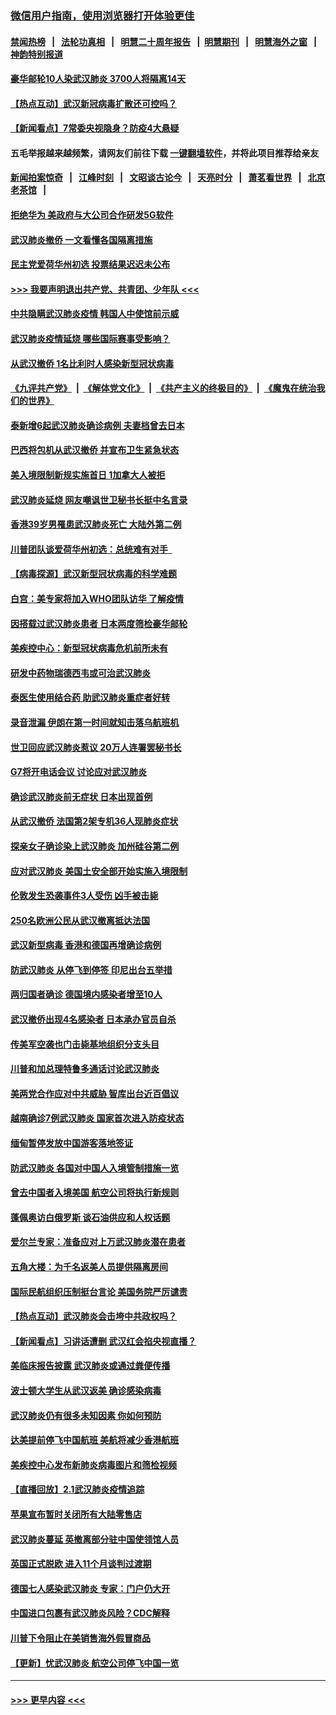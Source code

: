 ### [微信用户指南，使用浏览器打开体验更佳](https://github.com/gfw-breaker/banned-news1/blob/master/indexes/wechat-guide.md?t=0)
#### [禁闻热榜](热点新闻.md?t=0)  &nbsp;&nbsp;|&nbsp;&nbsp; [法轮功真相](https://github.com/gfw-breaker/truth/blob/master/README.md?t=0) &nbsp;&nbsp;|&nbsp;&nbsp; [明慧二十周年报告](https://github.com/gfw-breaker/mh-reports/blob/master/README.md?t=0) &nbsp;&nbsp;|&nbsp;&nbsp;[明慧期刊](https://github.com/gfw-breaker/mh-qikan) &nbsp;&nbsp;|&nbsp;&nbsp; [明慧海外之窗](https://github.com/gfw-breaker/mh-news/blob/master/README.md?t=0) &nbsp;&nbsp;|&nbsp;&nbsp; [神韵特别报道](https://github.com/gfw-breaker/mh-news/blob/master/shenyun.md?t=0)
#### [豪华邮轮10人染武汉肺炎 3700人将隔离14天](../pages/nsc418/n11845543.md?t=02051622) 
#### [【热点互动】武汉新冠病毒扩散还可控吗？](../pages/nsc418/n11844750.md?t=02051622) 
#### [【新闻看点】7常委央视隐身？防疫4大悬疑](../pages/nsc418/n11844611.md?t=02051622) 
#### 五毛举报越来越频繁，请网友们前往下载 [一键翻墙软件](https://github.com/gfw-breaker/ssr-accounts)，并将此项目推荐给亲友
#### [新闻拍案惊奇](https://github.com/gfw-breaker/banned-news1/blob/master/pages/link4.md) &nbsp;&nbsp;|&nbsp;&nbsp; [江峰时刻](https://github.com/gfw-breaker/banned-news1/blob/master/pages/link4.md) &nbsp;&nbsp;|&nbsp;&nbsp; [文昭谈古论今](https://github.com/gfw-breaker/banned-news1/blob/master/pages/link4.md) &nbsp;&nbsp;|&nbsp;&nbsp; [天亮时分](https://github.com/gfw-breaker/banned-news1/blob/master/pages/link4.md) &nbsp;&nbsp;|&nbsp;&nbsp; [萧茗看世界](https://github.com/gfw-breaker/banned-news1/blob/master/pages/link4.md) &nbsp;&nbsp;|&nbsp;&nbsp; [北京老茶馆](https://github.com/gfw-breaker/banned-news1/blob/master/pages/link4.md) &nbsp;&nbsp;|&nbsp;&nbsp; 
#### [拒绝华为 美政府与大公司合作研发5G软件](../pages/nsc418/n11844625.md?t=02051622) 
#### [武汉肺炎撤侨 一文看懂各国隔离措施](../pages/nsc418/n11844216.md?t=02051622) 
#### [民主党爱荷华州初选 投票结果迟迟未公布](../pages/nsc418/n11844207.md?t=02051622) 
#### [>>> 我要声明退出共产党、共青团、少年队 <<<](https://github.com/begood0513/goodnews/blob/master/quit/letter.md) 
#### [中共隐瞒武汉肺炎疫情 韩国人中使馆前示威](../pages/nsc418/n11844084.md?t=02051622) 
#### [武汉肺炎疫情延烧 哪些国际赛事受影响？](../pages/nsc418/n11843958.md?t=02051622) 
#### [从武汉撤侨 1名比利时人感染新型冠状病毒](../pages/nsc418/n11843977.md?t=02051622) 
#### [《九评共产党》](https://github.com/begood0513/9ping.md/blob/master/README.md) &nbsp;|&nbsp; [《解体党文化》](../../../../jtdwh.md/blob/master/README.md)  &nbsp;|&nbsp; [《共产主义的终极目的》](../../../../gczydzjmd.md/blob/master/README.md) &nbsp;|&nbsp; [《魔鬼在统治我们的世界》](../../../../mgztzwmdsj.md/blob/master/README.md) 
#### [泰新增6起武汉肺炎确诊病例 夫妻档曾去日本](../pages/nsc418/n11843900.md?t=02051622) 
#### [巴西将包机从武汉撤侨 并宣布卫生紧急状态](../pages/nsc418/n11843418.md?t=02051622) 
#### [美入境限制新规实施首日 1加拿大人被拒](../pages/nsc418/n11843058.md?t=02051622) 
#### [武汉肺炎延烧 网友嘲讽世卫秘书长挺中名言录](../pages/nsc418/n11843056.md?t=02051622) 
#### [香港39岁男罹患武汉肺炎死亡 大陆外第二例](../pages/nsc418/n11843026.md?t=02051622) 
#### [川普团队谈爱荷华州初选：总统难有对手  ](../pages/nsc418/n11842867.md?t=02051622) 
#### [【病毒探源】武汉新型冠状病毒的科学难题](../pages/nsc418/n11842176.md?t=02051622) 
#### [白宫：美专家将加入WHO团队访华 了解疫情](../pages/nsc418/n11842198.md?t=02051622) 
#### [因搭载过武汉肺炎患者 日本两度筛检豪华邮轮](../pages/nsc418/n11842447.md?t=02051622) 
#### [美疾控中心：新型冠状病毒危机前所未有](../pages/nsc418/n11842406.md?t=02051622) 
#### [研发中药物瑞德西韦或可治武汉肺炎](../pages/nsc418/n11842100.md?t=02051622) 
#### [泰医生使用结合药 助武汉肺炎重症者好转](../pages/nsc418/n11842096.md?t=02051622) 
#### [录音泄漏 伊朗在第一时间就知击落乌航班机](../pages/nsc418/n11842002.md?t=02051622) 
#### [世卫回应武汉肺炎惹议 20万人连署罢秘书长](../pages/nsc418/n11841664.md?t=02051622) 
#### [G7将开电话会议 讨论应对武汉肺炎](../pages/nsc418/n11841658.md?t=02051622) 
#### [确诊武汉肺炎前无症状 日本出现首例](../pages/nsc418/n11841567.md?t=02051622) 
#### [从武汉撤侨 法国第2架专机36人现肺炎症状](../pages/nsc418/n11841382.md?t=02051622) 
#### [探亲女子确诊染上武汉肺炎 加州硅谷第二例](../pages/nsc418/n11839784.md?t=02051622) 
#### [应对武汉肺炎 美国土安全部开始实施入境限制](../pages/nsc418/n11839729.md?t=02051622) 
#### [伦敦发生恐袭事件3人受伤 凶手被击毙](../pages/nsc418/n11839442.md?t=02051622) 
#### [250名欧洲公民从武汉撤离抵达法国](../pages/nsc418/n11839438.md?t=02051622) 
#### [武汉新型病毒 香港和德国再增确诊病例](../pages/nsc418/n11839381.md?t=02051622) 
#### [防武汉肺炎 从停飞到停签 印尼出台五举措](../pages/nsc418/n11839282.md?t=02051622) 
#### [两归国者确诊 德国境内感染者增至10人](../pages/nsc418/n11839164.md?t=02051622) 
#### [武汉撤侨出现4名感染者 日本承办官员自杀](../pages/nsc418/n11839044.md?t=02051622) 
#### [传美军空袭也门击毙基地组织分支头目](../pages/nsc418/n11839210.md?t=02051622) 
#### [川普和加总理特鲁多通话讨论武汉肺炎](../pages/nsc418/n11839128.md?t=02051622) 
#### [美两党合作应对中共威胁 智库出台近百倡议](../pages/nsc418/n11838437.md?t=02051622) 
#### [越南确诊7例武汉肺炎 国家首次进入防疫状态](../pages/nsc418/n11838860.md?t=02051622) 
#### [缅甸暂停发放中国游客落地签证](../pages/nsc418/n11838730.md?t=02051622) 
#### [防武汉肺炎 各国对中国人入境管制措施一览](../pages/nsc418/n11838726.md?t=02051622) 
#### [曾去中国者入境美国 航空公司将执行新规则](../pages/nsc418/n11838375.md?t=02051622) 
#### [蓬佩奥访白俄罗斯 谈石油供应和人权话题](../pages/nsc418/n11838242.md?t=02051622) 
#### [爱尔兰专家：准备应对上万武汉肺炎潜在患者](../pages/nsc418/n11837978.md?t=02051622) 
#### [五角大楼：为千名返美人员提供隔离房间](../pages/nsc418/n11837831.md?t=02051622) 
#### [国际民航组织压制挺台言论 美国务院严厉谴责](../pages/nsc418/n11837791.md?t=02051622) 
#### [【热点互动】武汉肺炎会击垮中共政权吗？](../pages/nsc418/n11837779.md?t=02051622) 
#### [【新闻看点】习讲话遭删 武汉红会掐央视直播？](../pages/nsc418/n11837573.md?t=02051622) 
#### [美临床报告披露 武汉肺炎或通过粪便传播](../pages/nsc418/n11837626.md?t=02051622) 
#### [波士顿大学生从武汉返美 确诊感染病毒](../pages/nsc418/n11837580.md?t=02051622) 
#### [武汉肺炎仍有很多未知因素 你如何预防](../pages/nsc418/n11837666.md?t=02051622) 
#### [达美提前停飞中国航班 美航将减少香港航班](../pages/nsc418/n11837649.md?t=02051622) 
#### [美疾控中心发布新肺炎病毒图片和筛检视频](../pages/nsc418/n11837491.md?t=02051622) 
#### [【直播回放】2.1武汉肺炎疫情追踪](../pages/nsc418/n11837232.md?t=02051622) 
#### [苹果宣布暂时关闭所有大陆零售店](../pages/nsc418/n11837097.md?t=02051622) 
#### [武汉肺炎蔓延 英撤离部分驻中国使领馆人员](../pages/nsc418/n11837061.md?t=02051622) 
#### [英国正式脱欧 进入11个月谈判过渡期](../pages/nsc418/n11836911.md?t=02051622) 
#### [德国七人感染武汉肺炎 专家：门户仍大开](../pages/nsc418/n11836344.md?t=02051622) 
#### [中国进口包裹有武汉肺炎风险？CDC解释](../pages/nsc418/n11836321.md?t=02051622) 
#### [川普下令阻止在美销售海外假冒商品](../pages/nsc418/n11836261.md?t=02051622) 
#### [【更新】忧武汉肺炎 航空公司停飞中国一览](../pages/nsc418/n11835931.md?t=02051622) 

----
#### [ >>> 更早内容 <<< ](../indexes/nsc418-earlier.md)
